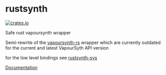 # rustsynth

[![crates.io](https://img.shields.io/crates/v/rustsynth.svg)](https://crates.io/crates/rustsynth)

Safe rust vapoursynth wrapper

Semi-rewrite of the [vapoursynth-rs](https://github.com/YaLTeR/vapoursynth-rs) wrapper which are currently outdated for the current and latest VapourSyth API version

for the low level bindings see [rustsynth-sys](https://github.com/animafps/rustsynth-sys)

[Documentation](https://docs.rs/rustsynth)